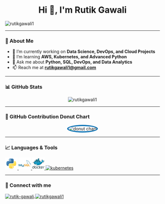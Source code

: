 <h1 align="center">Hi 👋, I'm Rutik Gawali</h1>
<p align="left"> 
  <img src="https://komarev.com/ghpvc/?username=rutikgawali1&label=Profile%20views&color=0e75b6&style=flat" alt="rutikgawali1" /> 
</p>

---

### 🚀 About Me
- 🔭 I’m currently working on **Data Science, DevOps, and Cloud Projects**  
- 🌱 I’m learning **AWS, Kubernetes, and Advanced Python**  
- 💬 Ask me about **Python, SQL, DevOps, and Data Analytics**  
- 📫 Reach me at **rutikgawali1@gmail.com**  

---

### 📊 GitHub Stats
<p align="center">
  <img src="https://github-readme-stats.vercel.app/api?username=rutikgawali1&show_icons=true&locale=en" alt="rutikgawali1" />
</p>

---

### 🥇 GitHub Contribution Donut Chart
<p align="center">
  <img 
    src="https://github-readme-stats.vercel.app/api/pin/?username=rutikgawali1&repo=donut-chart" 
    alt="donut chart" 
    style="border-radius:50%; border:4px solid #0e75b6; width:400px; height:400px;" 
  />
</p>

---

### 📈 Languages & Tools
<p align="left"> 
  <a href="https://www.python.org" target="_blank" rel="noreferrer"> 
    <img src="https://raw.githubusercontent.com/devicons/devicon/master/icons/python/python-original.svg" alt="python" width="40" height="40"/> 
  </a>
  <a href="https://www.mysql.com/" target="_blank" rel="noreferrer"> 
    <img src="https://raw.githubusercontent.com/devicons/devicon/master/icons/mysql/mysql-original-wordmark.svg" alt="mysql" width="40" height="40"/> 
  </a>
  <a href="https://www.docker.com/" target="_blank" rel="noreferrer"> 
    <img src="https://raw.githubusercontent.com/devicons/devicon/master/icons/docker/docker-original-wordmark.svg" alt="docker" width="40" height="40"/> 
  </a>
  <a href="https://kubernetes.io/" target="_blank" rel="noreferrer"> 
    <img src="https://www.vectorlogo.zone/logos/kubernetes/kubernetes-icon.svg" alt="kubernetes" width="40" height="40"/> 
  </a>
</p>

---

### 🤝 Connect with me
<p align="left">
  <a href="https://linkedin.com/in/rutik-gawali" target="blank">
    <img align="center" src="https://cdn.jsdelivr.net/gh/devicons/devicon/icons/linkedin/linkedin-original.svg" alt="rutik-gawali" height="30" width="40" />
  </a>
  <a href="https://github.com/rutikgawali1" target="blank">
    <img align="center" src="https://cdn.jsdelivr.net/gh/devicons/devicon/icons/github/github-original.svg" alt="rutikgawali1" height="30" width="40" />
  </a>
</p>
